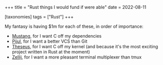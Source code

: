 +++
title = "Rust things I would fund if were able"
date = 2022-08-11

[taxonomies]
tags = ["Rust"]
+++

My fantasy is having $1m for each of these,
in order of importance:

- [Mustang], for I want C off my dependencies
- [Pijul], for I want a better VCS than Git
- [Theseus], for I want C off my kernel
  (and because it's the most exciting project written in Rust at the moment)
- [Zellij], for I want a more pleasant terminal multiplexer than tmux

[Mustang]: https://github.com/sunfishcode/mustang
[Pijul]: https://pijul.org
[Theseus]: https://github.com/theseus-os/Theseus
[Zellij]: https://github.com/zellij-org/zellij
